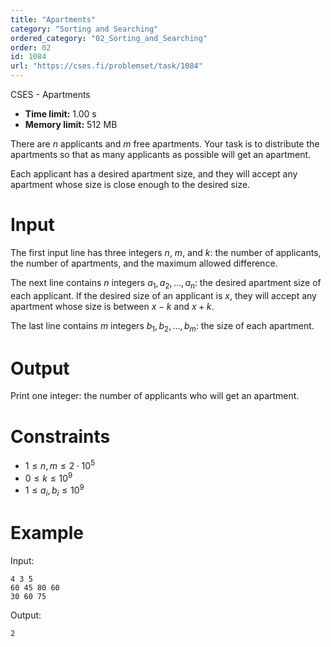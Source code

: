 ```yaml
---
title: "Apartments"
category: "Sorting and Searching"
ordered_category: "02_Sorting_and_Searching"
order: 02
id: 1084
url: "https://cses.fi/problemset/task/1084"
---
```


CSES - Apartments

  * **Time limit:** 1.00 s
  * **Memory limit:** 512 MB

There are $n$ applicants and $m$ free apartments. Your task is to distribute
the apartments so that as many applicants as possible will get an apartment.

Each applicant has a desired apartment size, and they will accept any
apartment whose size is close enough to the desired size.

# Input

The first input line has three integers $n$, $m$, and $k$: the number of
applicants, the number of apartments, and the maximum allowed difference.

The next line contains $n$ integers $a_1, a_2, \ldots, a_n$: the desired
apartment size of each applicant. If the desired size of an applicant is $x$,
they will accept any apartment whose size is between $x-k$ and $x+k$.

The last line contains $m$ integers $b_1, b_2, \ldots, b_m$: the size of each
apartment.

# Output

Print one integer: the number of applicants who will get an apartment.

# Constraints

  * $1 \le n, m \le 2 \cdot 10^5$
  * $0 \le k \le 10^9$
  * $1 \le a_i, b_i \le 10^9$

# Example

Input:

    
    
    4 3 5
    60 45 80 60
    30 60 75
    

Output:

    
    
    2
    

